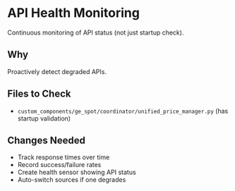# API Health Monitoring

Continuous monitoring of API status (not just startup check).

## Why

Proactively detect degraded APIs.

## Files to Check

- `custom_components/ge_spot/coordinator/unified_price_manager.py` (has startup validation)

## Changes Needed

- Track response times over time
- Record success/failure rates
- Create health sensor showing API status
- Auto-switch sources if one degrades
